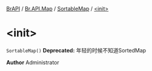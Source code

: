 [BrAPI](../../index.md) / [Br.API.Map](../index.md) / [SortableMap](index.md) / [&lt;init&gt;](./-init-.md)

# &lt;init&gt;

`SortableMap()`
**Deprecated:** 年轻的时候不知道SortedMap

**Author**
Administrator

